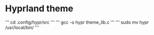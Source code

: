 # Hyprland theme 

'''
cd .config/hypr/src
'''
'''
gcc -o hypr theme_lib.c 
'''
'''
sudo mv hypr /usr/local/bin/
'''
